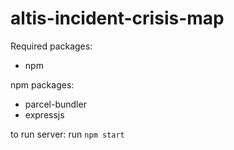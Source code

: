 # altis-incident-crisis-map

Required packages:
- npm

npm packages:
- parcel-bundler
- expressjs


to run server:
run `npm start`
